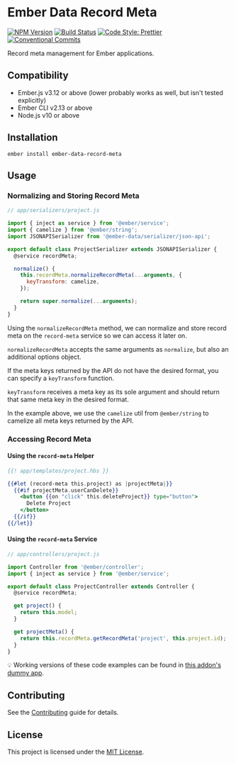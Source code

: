# Ember Data Record Meta

[![NPM Version](https://badge.fury.io/js/ember-data-record-meta.svg)](https://badge.fury.io/js/ember-data-record-meta)
[![Build Status](https://travis-ci.com/bertdeblock/ember-data-record-meta.svg?branch=master)](https://travis-ci.com/bertdeblock/ember-data-record-meta)
[![Code Style: Prettier](https://img.shields.io/badge/code_style-prettier-ff69b4.svg)](https://github.com/prettier/prettier)
[![Conventional Commits](https://img.shields.io/badge/Conventional%20Commits-1.0.0-yellow.svg)](https://conventionalcommits.org)

Record meta management for Ember applications.

## Compatibility

- Ember.js v3.12 or above (lower probably works as well, but isn't tested explicitly)
- Ember CLI v2.13 or above
- Node.js v10 or above

## Installation

```shell
ember install ember-data-record-meta
```

## Usage

### Normalizing and Storing Record Meta

```javascript
// app/serializers/project.js

import { inject as service } from '@ember/service';
import { camelize } from '@ember/string';
import JSONAPISerializer from '@ember-data/serializer/json-api';

export default class ProjectSerializer extends JSONAPISerializer {
  @service recordMeta;

  normalize() {
    this.recordMeta.normalizeRecordMeta(...arguments, {
      keyTransform: camelize,
    });

    return super.normalize(...arguments);
  }
}
```

Using the `normalizeRecordMeta` method, we can normalize and store record meta on the `record-meta` service so we can access it later on.

`normalizeRecordMeta` accepts the same arguments as `normalize`, but also an additional options object.

If the meta keys returned by the API do not have the desired format, you can specify a `keyTransform` function.

`keyTransform` receives a meta key as its sole argument and should return that same meta key in the desired format.

In the example above, we use the `camelize` util from `@ember/string` to camelize all meta keys returned by the API.

### Accessing Record Meta

#### Using the `record-meta` Helper

```handlebars
{{! app/templates/project.hbs }}

{{#let (record-meta this.project) as |projectMeta|}}
  {{#if projectMeta.userCanDelete}}
    <button {{on "click" this.deleteProject}} type="button">
      Delete Project
    </button>
  {{/if}}
{{/let}}
```

#### Using the `record-meta` Service

```javascript
// app/controllers/project.js

import Controller from '@ember/controller';
import { inject as service } from '@ember/service';

export default class ProjectController extends Controller {
  @service recordMeta;

  get project() {
    return this.model;
  }

  get projectMeta() {
    return this.recordMeta.getRecordMeta('project', this.project.id);
  }
}
```

💡 Working versions of these code examples can be found in [this addon's dummy app](./tests/dummy/app/).

## Contributing

See the [Contributing](CONTRIBUTING.md) guide for details.

## License

This project is licensed under the [MIT License](LICENSE.md).
